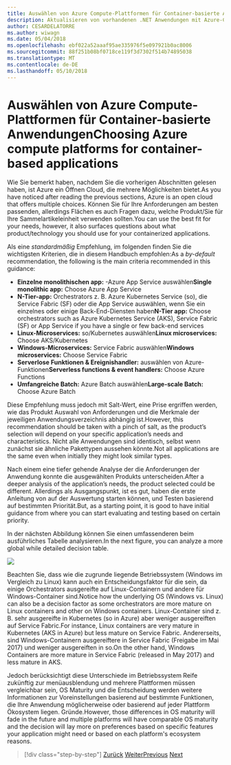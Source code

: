 ```yaml
---
title: Auswählen von Azure Compute-Plattformen für Container-basierte Anwendungen
description: Aktualisieren von vorhandenen .NET Anwendungen mit Azure-Cloud und Windows-Containern | Auswählen von Azure Compute-Plattformen für Container-basierte Anwendungen
author: CESARDELATORRE
ms.author: wiwagn
ms.date: 05/04/2018
ms.openlocfilehash: ebf022a52aaaf95ae335976f5e097921b0ac8006
ms.sourcegitcommit: 88f251b08bf0718ce119f3d7302f514b74895038
ms.translationtype: MT
ms.contentlocale: de-DE
ms.lasthandoff: 05/10/2018
---
```

# <a name="choosing-azure-compute-platforms-for-container-based-applications"></a><span data-ttu-id="487d0-103">Auswählen von Azure Compute-Plattformen für Container-basierte Anwendungen</span><span class="sxs-lookup"><span data-stu-id="487d0-103">Choosing Azure compute platforms for container-based applications</span></span>

<span data-ttu-id="487d0-104">Wie Sie bemerkt haben, nachdem Sie die vorherigen Abschnitten gelesen haben, ist Azure ein Öffnen Cloud, die mehrere Möglichkeiten bietet.</span><span class="sxs-lookup"><span data-stu-id="487d0-104">As you have noticed after reading the previous sections, Azure is an open cloud that offers multiple choices.</span></span> <span data-ttu-id="487d0-105">Können Sie für Ihre Anforderungen am besten passenden, allerdings Flächen es auch Fragen dazu, welche Produkt/Sie für Ihre Sammelartikeleinheit verwenden sollten.</span><span class="sxs-lookup"><span data-stu-id="487d0-105">You can use the best fit for your needs, however, it also surfaces questions about what product/technology you should use for your containerized applications.</span></span>

<span data-ttu-id="487d0-106">Als eine *standardmäßig* Empfehlung, im folgenden finden Sie die wichtigsten Kriterien, die in diesem Handbuch empfohlen:</span><span class="sxs-lookup"><span data-stu-id="487d0-106">As a *by-default* recommendation, the following is the main criteria recommended in this guidance:</span></span>

  - <span data-ttu-id="487d0-107">**Einzelne monolithischen app:** -Azure App Service auswählen</span><span class="sxs-lookup"><span data-stu-id="487d0-107">**Single monolithic app:** Choose Azure App Service</span></span>
  - <span data-ttu-id="487d0-108">**N-Tier-app:** Orchestrators z. B. Azure Kubernetes Service (so), die Service Fabric (SF) oder die App Service auswählen, wenn Sie ein einzelnes oder einige Back-End-Diensten haben</span><span class="sxs-lookup"><span data-stu-id="487d0-108">**N-Tier app:** Choose orchestrators such as Azure Kubernetes Service (AKS), Service Fabric (SF) or App Service if you have a single or few back-end services</span></span>
  - <span data-ttu-id="487d0-109">**Linux-Microservices:** so/Kubernetes auswählen</span><span class="sxs-lookup"><span data-stu-id="487d0-109">**Linux microservices:** Choose AKS/Kubernetes</span></span>
  - <span data-ttu-id="487d0-110">**Windows-Microservices:** Service Fabric auswählen</span><span class="sxs-lookup"><span data-stu-id="487d0-110">**Windows microservices:** Choose Service Fabric</span></span>
  - <span data-ttu-id="487d0-111">**Serverlose Funktionen & Ereignishandler:** auswählen von Azure-Funktionen</span><span class="sxs-lookup"><span data-stu-id="487d0-111">**Serverless functions & event handlers:** Choose Azure Functions</span></span>
  - <span data-ttu-id="487d0-112">**Umfangreiche Batch:** Azure Batch auswählen</span><span class="sxs-lookup"><span data-stu-id="487d0-112">**Large-scale Batch:** Choose Azure Batch</span></span>

<span data-ttu-id="487d0-113">Diese Empfehlung muss jedoch mit Salt-Wert, eine Prise ergriffen werden, wie das Produkt Auswahl von Anforderungen und die Merkmale der jeweiligen Anwendungsverzeichnis abhängig ist.</span><span class="sxs-lookup"><span data-stu-id="487d0-113">However, this recommendation should be taken with a pinch of salt, as the product’s selection will depend on your specific application’s needs and characteristics.</span></span> <span data-ttu-id="487d0-114">Nicht alle Anwendungen sind identisch, selbst wenn zunächst sie ähnliche Pakettypen aussehen könnte.</span><span class="sxs-lookup"><span data-stu-id="487d0-114">Not all applications are the same even when initially they might look similar types.</span></span>

<span data-ttu-id="487d0-115">Nach einem eine tiefer gehende Analyse der die Anforderungen der Anwendung konnte die ausgewählten Produkts unterscheiden.</span><span class="sxs-lookup"><span data-stu-id="487d0-115">After a deeper analysis of the application’s needs, the product selected could be different.</span></span> <span data-ttu-id="487d0-116">Allerdings als Ausgangspunkt, ist es gut, haben die erste Anleitung von auf der Auswertung starten können, und Testen basierend auf bestimmten Priorität.</span><span class="sxs-lookup"><span data-stu-id="487d0-116">But, as a starting point, it is good to have initial guidance from where you can start evaluating and testing based on certain priority.</span></span>

<span data-ttu-id="487d0-117">In der nächsten Abbildung können Sie einen umfassenderen beim ausführliches Tabelle analysieren.</span><span class="sxs-lookup"><span data-stu-id="487d0-117">In the next figure, you can analyze a more global while detailed decision table.</span></span>

![](./media/image8.5.png)

<span data-ttu-id="487d0-118">Beachten Sie, dass wie die zugrunde liegende Betriebssystem (Windows im Vergleich zu Linux) kann auch ein Entscheidungsfaktor für die sein, da einige Orchestrators ausgereifte auf Linux-Containern und andere für Windows-Container sind.</span><span class="sxs-lookup"><span data-stu-id="487d0-118">Notice how the underlying OS (Windows vs. Linux) can also be a decision factor as some orchestrators are more mature on Linux containers and other on Windows containers.</span></span> <span data-ttu-id="487d0-119">Linux-Container sind z. B. sehr ausgereifte in Kubernetes (so in Azure) aber weniger ausgereiften auf Service Fabric.</span><span class="sxs-lookup"><span data-stu-id="487d0-119">For instance, Linux containers are very mature in Kubernetes (AKS in Azure) but less mature on Service Fabric.</span></span> <span data-ttu-id="487d0-120">Andererseits, sind Windows-Containern ausgereiftere in Service Fabric (Freigabe im Mai 2017) und weniger ausgereiften in so.</span><span class="sxs-lookup"><span data-stu-id="487d0-120">On the other hand, Windows Containers are more mature in Service Fabric (released in May 2017) and less mature in AKS.</span></span>

<span data-ttu-id="487d0-121">Jedoch berücksichtigt diese Unterschiede im Betriebssystem Reife zukünftig zur menüausblendung und mehrere Plattformen müssen vergleichbar sein, OS Maturity und die Entscheidung werden weitere Informationen zur Voreinstellungen basierend auf bestimmte Funktionen, die Ihre Anwendung möglicherweise oder basierend auf jeder Plattform Ökosystem liegen. Gründe.</span><span class="sxs-lookup"><span data-stu-id="487d0-121">However, those differences in OS maturity will fade in the future and multiple platforms will have comparable OS maturity and the decision will lay more on preferences based on specific features your application might need or based on each platform's ecosystem reasons.</span></span>


>[!div class="step-by-step"]
<span data-ttu-id="487d0-122">[Zurück](when-to-deploy-windows-containers-to-azure-container-service-kubernetes.md)
[Weiter](build-resilient-services-ready-for-the-cloud-embrace-transient-failures-in-the-cloud.md)</span><span class="sxs-lookup"><span data-stu-id="487d0-122">[Previous](when-to-deploy-windows-containers-to-azure-container-service-kubernetes.md)
[Next](build-resilient-services-ready-for-the-cloud-embrace-transient-failures-in-the-cloud.md)</span></span>
